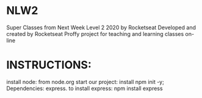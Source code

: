 # NLW2
Super Classes from Next Week Level 2 2020 by Rocketseat
Developed and created by Rocketseat
Proffy project for teaching and learning classes on-line

# INSTRUCTIONS:

install node: from node.org
start our project: install npm init -y;
Dependencies: express.
to install express: npm install express
